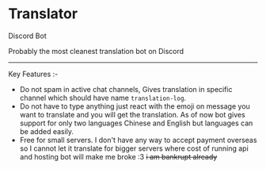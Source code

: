 # Translator
Discord Bot

Probably the most cleanest translation bot on Discord

---

Key Features :-

- Do not spam in active chat channels, Gives translation in specific channel which should have name `translation-log`.
- Do not have to type anything just react with the emoji on message you want to translate and you will get the translation. As of now bot gives support for only two languages Chinese and English but languages can be added easily.
- Free for small servers. I don't have any way to accept payment overseas so I cannot let it translate for bigger servers where cost of running api and hosting bot will make me broke :3 ~~i am bankrupt already~~
